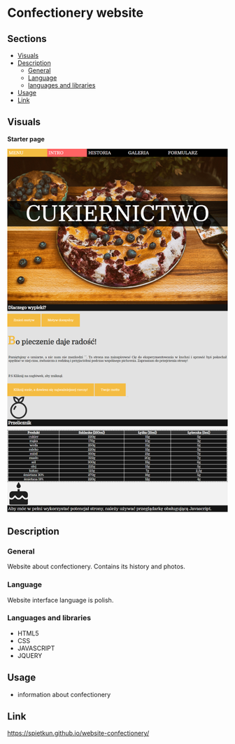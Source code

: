 
# Confectionery website

## Sections

 - [Visuals](#visuals)
 - [Description](#description)
	 - [General](#general)
	 - [Language](#language)
	 - [languages and libraries](#languages-and-libraries)
 - [Usage](#usage)
 - [Link](#link)
 
## Visuals

**Starter page**

![starter](docs/images/screenshot_starter.png)

## Description

### General

Website about confectionery. Contains its history and photos.

### Language

 Website interface language is polish.
 
### Languages and libraries

 - HTML5
 - CSS
 - JAVASCRIPT
 - JQUERY

## Usage

 - information about confectionery
 
## Link

https://spietkun.github.io/website-confectionery/
